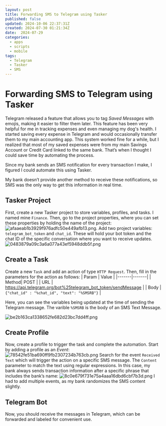 ```yaml
---
layout: post
title: Forwarding SMS to Telegram using Tasker
published: false
updated: 2024-10-06 22:37:31Z
created: 2024-07-30 01:21:34Z
date:  2024-07-29
categories:
  - apps
  - scripts
  - mobile
tags:
  - Telegram
  - Tasker
  - SMS
---
```

# Forwarding SMS to Telegram using Tasker

Telegram released a feature that allows you to tag *Saved Messages* with emojis, making it easier to filter them later. This feature has been very helpful for me in tracking expenses and even managing my dog's health. I started saving every expense in Telegram and would occasionally transfer them to my main accounting app. This system worked fine for a while, but I realized that most of my saved expenses were from my main Savings Account or Credit Card linked to the same bank. That’s when I thought I could save time by automating the process.

Since my bank sends an SMS notification for every transaction I make, I figured I could automate this using Tasker.

My bank doesn’t provide another method to receive these notifications, so SMS was the only way to get this information in real time.
## Tasker Project
First, create a new Tasker project to store variables, profiles, and tasks. I named mine `Finance`. Then, go to the project properties, where you can set these properties by holding the name of the project:
![afaaeab1b3929f976adfc50e449afb13.png](../_resources/afaaeab1b3929f976adfc50e449afb13.png).
Add two project variables: `telegram_bot_token` and `chat_id`. These will hold your bot token and the chat ID of the specific conversation where you want to receive updates.
![0483879a09c3a6a077a43ef5948ddb5f.png](../_resources/0483879a09c3a6a077a43ef5948ddb5f.png)

## Create a Task
Create a new `Task` and add an action of type `HTTP Request`. Then, fill in the parameters for the action as follows:
| Param | Value |
|-------|-------|
| Method| POST  |
| URL | https://api.telegram.org/bot%25telegram_bot_token/sendMessage |
| Body | `{"chat_id" : "%chat_id", "text": "%SMSRB"}` |

Here, you can see the variables being updated at the time of sending the Telegram message. The varible `%SMSRB` is the body of an SMS Text Message.

![be2b163ca1338652fe682d23bc7dd4ff.png](../_resources/be2b163ca1338652fe682d23bc7dd4ff.png)

## Create Profile
Now, create a profile to trigger the task and complete the automation. Start by adding a profile as an *Event*:
![78542fe51ba690ff9fb2307234b763cb.png](../_resources/78542fe51ba690ff9fb2307234b763cb.png)
Search for the event  `Received Text` which will trigger the action on a specific SMS message. The  `Content`  parameter to match the text using regular expressions. In this case, my bank always sends transaction information after a specific phrase that includes the bank’s name:
![8c0e679f731e75a4aaa16dbd6cbf7b3d.png](../_resources/8c0e679f731e75a4aaa16dbd6cbf7b3d.png)
I had to add multiple events, as my bank randomizes the SMS content slightly.
## Telegram Bot
Now, you should receive the messages in Telegram, which can be forwarded and labeled for convenient use.
